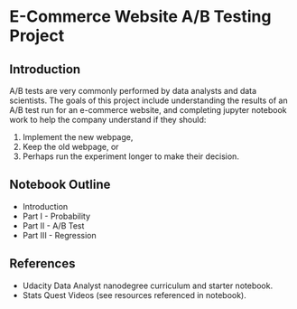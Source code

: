 # E-Commerce Website A/B Testing Project

## Introduction
A/B tests are very commonly performed by data analysts and data scientists. The goals of this project include understanding the results of an A/B test run for an e-commerce website, and completing jupyter notebook work to help the company understand if they should:

1. Implement the new webpage,
2. Keep the old webpage, or
3. Perhaps run the experiment longer to make their decision.


## Notebook Outline
* Introduction
* Part I - Probability
* Part II - A/B Test
* Part III - Regression

## References
* Udacity Data Analyst nanodegree curriculum and starter notebook.
* Stats Quest Videos (see resources referenced in notebook).


